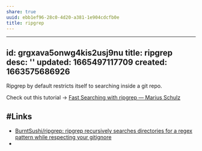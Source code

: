 ```yaml
---
share: true
uuid: ebb1ef96-28c0-4d20-a381-1e904cdcfb0e
title: ripgrep
---
```

---
id: grgxava5onwg4kis2usj9nu
title: ripgrep
desc: ''
updated: 1665497117709
created: 1663575686926
---

Ripgrep by default restricts itself to searching inside a git repo.

Check out this tutorial -> [Fast Searching with ripgrep — Marius Schulz](https://mariusschulz.com/blog/fast-searching-with-ripgrep)

## #Links

* [BurntSushi/ripgrep: ripgrep recursively searches directories for a regex pattern while respecting your gitignore](https://github.com/BurntSushi/ripgrep)
* 